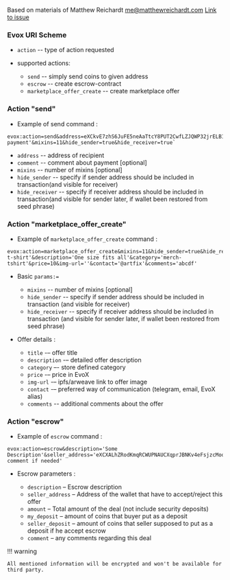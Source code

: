 
Based on materials of Matthew Reichardt me@matthewreichardt.com [Link to issue](https://github.com/hyle-team/zano/issues/269)

### **Evox URI Scheme**

* `action` -- type of action requested 
* supported actions:

    * `send` -- simply send coins to given address
    * `escrow` -- create escrow-contract
    * `marketplace_offer_create` -- create marketplace offer

### **Action** "send"

* Example of send command :

```
evox:action=send&address=eXCkvE7zhS6JuFE5neAaTtcY8PUT2CwfLZJQWP32jrELB1Vg9oSJyGJDyRWurqX6SXSqxjGz2yrAKaMqmxDa7E8313igosBVT&comment='Some payment'&mixins=11&hide_sender=true&hide_receiver=true` 
```

    
   * `address` -- address of recipient
   * `comment` -- comment about payment [optional]
   * `mixins` -- number of mixins [optional]
   * `hide_sender` -- specify if sender address should be included in transaction(and visible for receiver)
   * `hide_receiver` -- specify if receiver address should be included in transaction(and visible for sender later, if wallet been restored from seed phrase)

### **Action** "marketplace_offer_create"

* Example of `marketplace_offer_create` command :

```
evox:action=marketplace_offer_create&mixins=11&hide_sender=true&hide_receiver=true&title='Random t-shirt'&description='One size fits all'&category='merch-tshirt'&price=10&img-url=''&contact='@artfix'&comments='abcdf' 
```

   * Basic `params:=`

     * `mixins` -- number of mixins [optional]
     * `hide_sender` -- specify if sender address should be included in transaction (and visible for receiver)
     * `hide_receiver` -- specify if receiver address should be included in transaction (and visible for sender later, if wallet been restored from seed phrase)

   * Offer details :

     * `title` -– offer title
     * `description` -– detailed offer description
     * `category` –- store defined category
     * `price` -– price in EvoX
     * `img-url` -– ipfs/arweave link to offer image
     * `contact` -– preferred way of communication (telegram, email, EvoX alias)
     * `comments` -- additional comments about the offer

### **Action** "escrow"

* Example of `escrow` command :

```
evox:action=escrow&description='Some Description'&seller_address='eXCXALhZRodKmqRCWUPNAUCXqprJBNKv4eFsjzcMooAGVM6J2U2vSyTNpxNybwBnvzGWLtSWpBiddSZhph8HNfBn1bVE3c6ix'&amount='10'&my_deposit='5'&seller_deposit='5'&comment='Some comment if needed'
```

* Escrow parameters :

    * `description` – Escrow description
    * `seller_address` – Address of the wallet that have to accept/reject this offer
    * `amount` – Total amount of the deal (not include security deposits)
    * `my_deposit` – amount of coins that buyer put as a deposit
    * `seller_deposit` – amount of coins that seller supposed to put as a deposit if he accept escrow
    * `comment` – any comments regarding this deal

!!! warning

    All mentioned information will be encrypted and won't be available for third party.